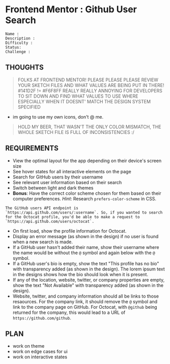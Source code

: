 # Frontend Mentor : Github User Search

```
Name :
Description :
Difficulty :
Status:
Challenge :
```

## THOUGHTS

> FOLKS AT FRONTEND MENTOR! PLEASE PLEASE PLEASE REVIEW YOUR SKETCH FILES AND WHAT VALUES ARE BEING PUT IN THERE!
> #141D2F != #F6F8FF
> REALLY REALLY ANNOYING FOR DEVELOPERS TO SIT DOWN AND FIND WHAT VALUES TO USE WHERE ESPECIALLY WHEN IT DOESNT' MATCH THE DESIGN SYSTEM SPECIFIED

- im going to use my own icons, don't @ me.

> HOLD MY BEER, THAT WASN'T THE ONLY COLOR MISMATCH, THE WHOLE SKETCH FILE IS FULL OF INCONSISTENCIES :/

## REQUIREMENTS

- View the optimal layout for the app depending on their device's screen size
- See hover states for all interactive elements on the page
- Search for GitHub users by their username
- See relevant user information based on their search
- Switch between light and dark themes
- **Bonus**: Have the correct color scheme chosen for them based on their computer preferences. _Hint_: Research `prefers-color-scheme` in CSS.

```
The GitHub users API endpoint is `https://api.github.com/users/:username`. So, if you wanted to search for the Octocat profile, you'd be able to make a request to `https://api.github.com/users/octocat`.
```

- On first load, show the profile information for Octocat.
- Display an error message (as shown in the design) if no user is found when a new search is made.
- If a GitHub user hasn't added their name, show their username where the name would be without the `@` symbol and again below with the `@` symbol.
- If a GitHub user's bio is empty, show the text "This profile has no bio" with transparency added (as shown in the design). The lorem ipsum text in the designs shows how the bio should look when it is present.
- If any of the location, website, twitter, or company properties are empty, show the text "Not Available" with transparency added (as shown in the design).
- Website, twitter, and company information should all be links to those resaources. For the company link, it should remove the `@` symbol and link to the company page on GitHub. For Octocat, with `@github` being returned for the company, this would lead to a URL of `https://github.com/github`.

## PLAN

- work on theme
- work on edge cases for ui
- work on interactive states
